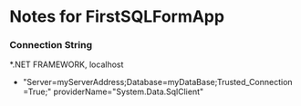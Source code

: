 # Notes for FirstSQLFormApp

### Connection String
*.NET FRAMEWORK, localhost
- "Server=myServerAddress;Database=myDataBase;Trusted_Connection=True;" providerName="System.Data.SqlClient"